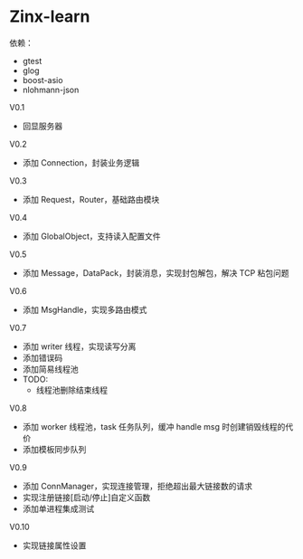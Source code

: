 # Zinx-learn

依赖：
- gtest
- glog
- boost-asio
- nlohmann-json

V0.1
- 回显服务器

V0.2
- 添加 Connection，封装业务逻辑

V0.3
- 添加 Request，Router，基础路由模块

V0.4
- 添加 GlobalObject，支持读入配置文件

V0.5
- 添加 Message，DataPack，封装消息，实现封包解包，解决 TCP 粘包问题

V0.6
- 添加 MsgHandle，实现多路由模式

V0.7
- 添加 writer 线程，实现读写分离
- 添加错误码
- 添加简易线程池
- TODO:
  - 线程池删除结束线程

V0.8
- 添加 worker 线程池，task 任务队列，缓冲 handle msg 时创建销毁线程的代价
- 添加模板同步队列

V0.9
- 添加 ConnManager，实现连接管理，拒绝超出最大链接数的请求
- 实现注册链接[启动/停止]自定义函数
- 添加单进程集成测试

V0.10
- 实现链接属性设置